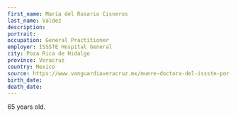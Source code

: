 ```yaml
---
first_name: María del Rosario Cisneros
last_name: Valdez
description: 
portrait: 
occupation: General Practitioner
employer: ISSSTE Hospital General
city: Poza Rica de Hidalgo
province: Veracruz
country: Mexico
source: https://www.vanguardiaveracruz.mx/muere-doctora-del-issste-por-neumonia-atipica/
birth_date: 
death_date: 
---
```


65 years old.